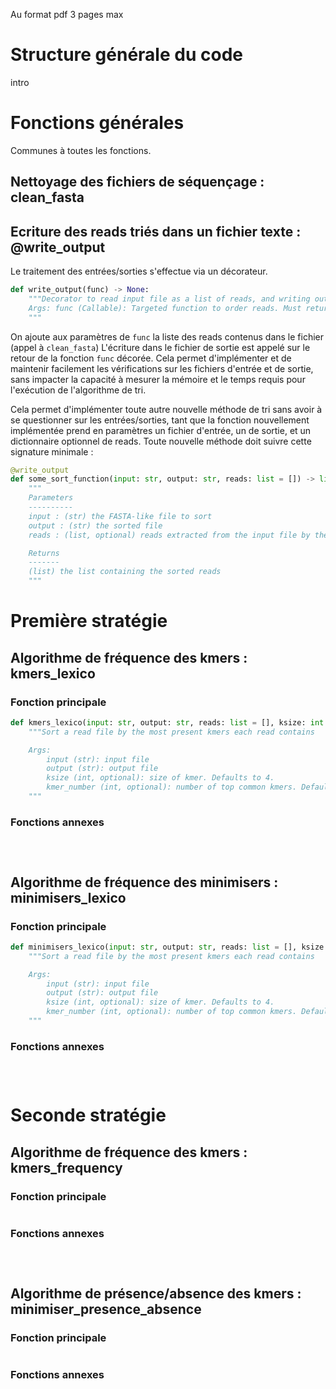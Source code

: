 Au format pdf
3 pages max

# Structure générale du code 
intro


# Fonctions générales

Communes à toutes les fonctions.

## Nettoyage des fichiers de séquençage : clean_fasta


## Ecriture des reads triés dans un fichier texte : @write_output

Le traitement des entrées/sorties s'effectue via un décorateur.

```python
def write_output(func) -> None:
    """Decorator to read input file as a list of reads, and writing out the returned list to the output
    Args: func (Callable): Targeted function to order reads. Must return a list
    """
```

On ajoute aux paramètres de `func` la liste des reads contenus dans le fichier (appel à `clean_fasta`)
L'écriture dans le fichier de sortie est appelé sur le retour de la fonction `func` décorée.
Cela permet d'implémenter et de maintenir facilement les vérifications sur les fichiers d'entrée et de sortie, sans impacter la capacité à mesurer la mémoire et le temps requis pour l'exécution de l'algorithme de tri.

Cela permet d'implémenter toute autre nouvelle méthode de tri sans avoir à se questionner sur les entrées/sorties, tant que la fonction nouvellement implémentée prend en paramètres un fichier d'entrée, un de sortie, et un dictionnaire optionnel de reads. Toute nouvelle méthode doit suivre cette signature minimale :

```python
@write_output
def some_sort_function(input: str, output: str, reads: list = []) -> list:
    """
    Parameters
    ----------
    input : (str) the FASTA-like file to sort
    output : (str) the sorted file
    reads : (list, optional) reads extracted from the input file by the decorator.

    Returns
    -------
    (list) the list containing the sorted reads
    """
```


# Première stratégie


## Algorithme de fréquence des kmers : kmers_lexico

### Fonction principale
```python
def kmers_lexico(input: str, output: str, reads: list = [], ksize: int = 4, kmer_number: int = 3) -> list:
    """Sort a read file by the most present kmers each read contains

    Args:
        input (str): input file
        output (str): output file
        ksize (int, optional): size of kmer. Defaults to 4.
        kmer_number (int, optional): number of top common kmers. Defaults to 3.
    """
```

### Fonctions annexes
```python

```

```python

```

```python

```


## Algorithme de fréquence des minimisers : minimisers_lexico

### Fonction principale
```python
def minimisers_lexico(input: str, output: str, reads: list = [], ksize: int = 4, kmer_number: int = 3, len_window: int = 3) -> list:
    """Sort a read file by the most present kmers each read contains

    Args:
        input (str): input file
        output (str): output file
        ksize (int, optional): size of kmer. Defaults to 4.
        kmer_number (int, optional): number of top common kmers. Defaults to 3.
    """
```

### Fonctions annexes
```python

```
```python

```
```python

```

# Seconde stratégie


## Algorithme de fréquence des kmers : kmers_frequency

### Fonction principale
```python

```

### Fonctions annexes
```python

```

```python

```

```python

```

## Algorithme de présence/absence des kmers : minimiser_presence_absence

### Fonction principale
```python

```

### Fonctions annexes
```python

```

```python

```

```python

```
